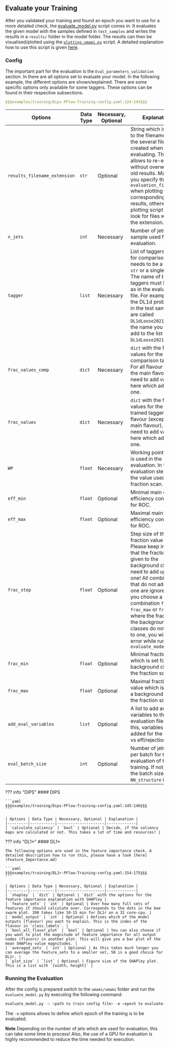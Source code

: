 ## Evaluate your Training

After you validated your training and found an epoch you want to use for a more detailed check, the [evaluate_model.py](https://gitlab.cern.ch/atlas-flavor-tagging-tools/algorithms/umami/-/blob/master/umami/evaluate_model.py) script comes in. It evaluates the given model with the samples defined in `test_samples` and writes the results in a `results/` folder in the model folder. The results can then be visualised/plotted using the [`plotting_umami.py`](https://gitlab.cern.ch/atlas-flavor-tagging-tools/algorithms/umami/-/blob/master/umami/plotting_umami.py) script. A detailed explanation how to use this script is given [here](../plotting/plotting_umami.md).

### Config

The important part for the evaluation is the `Eval_parameters_validation` section. In there are all options set to evaluate your model. In the following example, the different options are shown/explained. There are some specific options only available for some taggers. These options can be found in their respective subsections.

```yaml
§§§examples/training/Dips-PFlow-Training-config.yaml:124:143§§§
```

| Options | Data Type | Necessary, Optional | Explanation |
|---------|-----------|---------------------|-------------|
| `results_filename_extension` | `str` | Optional | String which is added to the filenames of the several files created when evaluating. This allows to re-evaluate without overwriting old results. Make sure you specify the `evaluation_file` when plotting the corresponding results, otherwise the plotting script will look for files without the extension. |
| `n_jets` | `int` | Necessary | Number of jets per sample used for evaluation. |
| `tagger` | `list` | Necessary | List of taggers used for comparison. This needs to be a list of `str` or a single `str`. The name of the taggers must be same as in the evaluation file. For example, if the DL1d probabilities in the test samples are called `DL1dLoose20210607_pb`, the name you need to add to the list is `DL1dLoose20210607`. |
| `frac_values_comp` | `dict` | Necessary | `dict` with the fraction values for the comparison taggers. For all flavour (except the main flavour), you need to add values here which add up to one. |
| `frac_values` | `dict` | Necessary | `dict` with the fraction values for the freshly trained tagger. For all flavour (except the main flavour), you need to add values here which add up to one. |
| `WP` | `float` | Necessary | Working point which is used in the evaluation. In the evaluation step, this is the value used for the fraction scan. |
| `eff_min` | `float` | Optional | Minimal main class efficiency considered for ROC. |
| `eff_max` | `float` | Optional | Maximal main class efficiency considered for ROC. |
| `frac_step` | `float` | Optional | Step size of the fraction value scan. Please keep in mind that the fractions given to the background classes need to add up to one! All combinations that do not add up to one are ignored. If you choose a combination `frac_min`, `frac_max` or `frac_step` where the fractions of the background classes do not add up to one, you will get an error while running `evaluate_model.py` |
| `frac_min` | `float` | Optional | Minimal fraction value which is set for a background class in the fraction scan. |
| `frac_max` | `float` | Optional | Maximal fraction value which is set for a background class in the fraction scan. |
| `add_eval_variables` | `list` | Optional | A list to add available variables to the evaluation files. With this, variables can be added for the variable vs eff/rejection plots. |
| `eval_batch_size` | `int` | Optional | Number of jets used per batch for the evaluation of the training. If not given, the batch size from `NN_structure` is used. |

??? info "DIPS"
    #### DIPS

    ```yaml
    §§§examples/training/Dips-PFlow-Training-config.yaml:145:146§§§
    ```

    | Options | Data Type | Necessary, Optional | Explanation |
    |---------|-----------|---------------------|-------------|
    | `calculate_saliency` | `bool` | Optional | Decide, if the saliency maps are calculated or not. This takes a lot of time and resources! |

??? info "DL1*"
    #### DL1*

    The following options are used in the feature importance check. A detailed description how to run this, please have a look [here](Feature_Importance.md)

    ```yaml
    §§§examples/training/DL1r-PFlow-Training-config.yaml:154:175§§§
    ```

    | Options | Data Type | Necessary, Optional | Explanation |
    |---------|-----------|---------------------|-------------|
    | `shapley` | `dict` | Optional | `dict` with the options for the feature importance explanation with SHAPley |
    | `feature_sets` | `int` | Optional | Over how many full sets of features it should calculate over. Corresponds to the dots in the bee swarm plot. 200 takes like 10-15 min for DL1r on a 32 core-cpu. |
    | `model_output` | `int` | Optional | Defines which of the model outputs (flavour) you want to explain. This is the index of the flavour in `class_labels`. |
    | `bool_all_flavor_plot` | `bool` | Optional | You can also choose if you want to plot the magnitude of feature importance for all output nodes (flavors) in another plot. This will give you a bar plot of the mean SHAPley value magnitudes. |
    | `averaged_sets` | `int` | Optional | As this takes much longer you can average the feature_sets to a smaller set, 50 is a good choice for DL1r. |
    | `plot_size` | `list` | Optional | Figure size of the SHAPley plot. This is a list with `[width, height]` |

### Running the Evaluation

After the config is prepared switch to the `umami/umami` folder and run the `evaluate_model.py` by executing the following command:

```bash
evaluate_model.py -c <path to train config file> -e <epoch to evaluate>
```

The `-e` options allows to define which epoch of the training is to be evaluated.

**Note** Depending on the number of jets which are used for evaluation, this can take some time to process! Also, the use of a GPU for evaluation is highly recommended to reduce the time needed for execution.